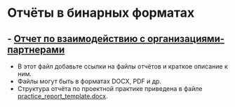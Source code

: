# Отчёты в бинарных форматах

## - [Отчет по взаимодействию с организациями-партнерами](reports/report_with_partner_DenisenkoKvakin.md)

- В этот файл добавьте ссылки на файлы отчётов и краткое описание к ним.
- Файлы могут быть в форматах DOCX, PDF и др.
- Структура отчёта по проектной практике приведена в файле [practice_report_template.docx](practice_report_template.docx).
